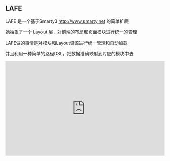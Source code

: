 ## LAFE

LAFE 是一个基于Smarty3 http://www.smarty.net 的简单扩展

她抽象了一个 Layout 层，对前端的布局和页面模块进行统一的管理

LAFE做的事情是对模块和Layout资源进行统一管理和自动加载

并且利用一种简单的路径DSL，把数据准确映射到对应的模块中去

<iframe width="100%" height="300" src="http://jsfiddle.net/36Qsf/embedded/" allowfullscreen="allowfullscreen" frameborder="0"></iframe>
